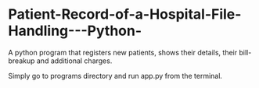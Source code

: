 # Patient-Record-of-a-Hospital-File-Handling---Python-
A python program that registers new patients, shows their details, their bill-breakup and additional charges.

Simply go to programs directory and run app.py from the terminal.
